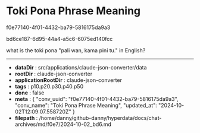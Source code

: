 # Toki Pona Phrase Meaning

f0e77140-4f01-4432-ba79-5816175da9a3

bd6ce187-6d95-44a4-a5c6-6075ed140fcc

what is the toki pona  "pali wan, kama pini tu." in English?

---

* **dataDir** : src/applications/claude-json-converter/data
* **rootDir** : claude-json-converter
* **applicationRootDir** : claude-json-converter
* **tags** : p10.p20.p30.p40.p50
* **done** : false
* **meta** : {
  "conv_uuid": "f0e77140-4f01-4432-ba79-5816175da9a3",
  "conv_name": "Toki Pona Phrase Meaning",
  "updated_at": "2024-10-02T12:09:07.558720Z"
}
* **filepath** : /home/danny/github-danny/hyperdata/docs/chat-archives/md/f0e7/2024-10-02_bd6.md